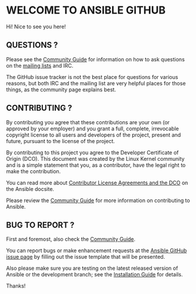 # WELCOME TO ANSIBLE GITHUB

Hi! Nice to see you here!

## QUESTIONS ?

Please see the [Community Guide](https://docs.ansible.com/ansible/latest/community/index.html) for information on how to ask questions on the [mailing lists](https://docs.ansible.com/ansible/latest/community/communication.html#mailing-list-information) and IRC.

The GitHub issue tracker is not the best place for questions for various reasons, but both IRC and the mailing list are very helpful places for those things, as the community page explains best.

## CONTRIBUTING ?

By contributing you agree that these contributions are your own (or approved by your employer) and you grant a full, complete, irrevocable copyright license to all users and developers of the project, present and future, pursuant to the license of the project.

By contributing to this project you agree to the Developer Certificate of Origin (DCO). This document was created by the Linux Kernel community and is a simple statement that you, as a contributor, have the legal right to make the contribution.

You can read more about [Contributor License Agreements and the DCO](https://docs.ansible.com/ansible/latest/community/collection_contributors/collection_requirements.html#contributor-license-agreements) on the Ansible docsite.

Please review the [Community Guide](https://docs.ansible.com/ansible/latest/community/index.html) for more information on contributing to Ansible.

## BUG TO REPORT ?

First and foremost, also check the [Community Guide](https://docs.ansible.com/ansible/latest/community/index.html).

You can report bugs or make enhancement requests at the [Ansible GitHub issue page](http://github.com/ansible/ansible/issues/new/choose) by filling out the issue template that will be presented.

Also please make sure you are testing on the latest released version of Ansible or the development branch; see the [Installation Guide](https://docs.ansible.com/ansible/latest/installation_guide/intro_installation.html) for details.

Thanks!
